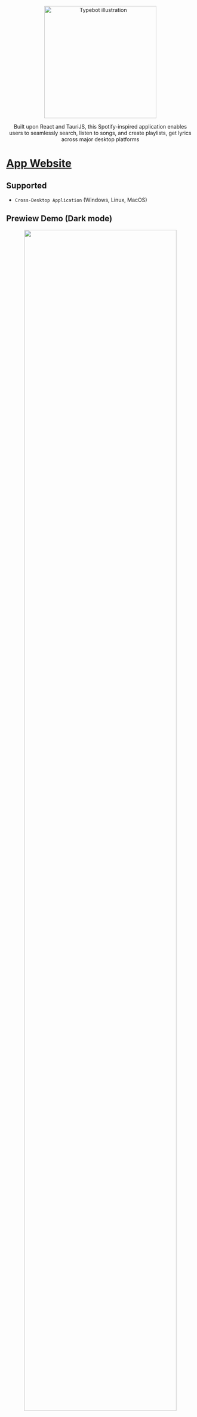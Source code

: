 <p align="center">
<img src="https://github.com/BenDayan123/beatune-2.0/assets/57686485/fcb6fed7-e92f-402f-89b4-f465b3bef8de" alt="Typebot illustration" width="300px">
</p>
<p align="center">
Built upon React and TauriJS, this Spotify-inspired application enables users to seamlessly search, listen to songs, and create playlists, get lyrics across major desktop platforms
</p>

# [App Website](https://beatune-website.vercel.app/)
## Supported
* ```Cross-Desktop Application``` (Windows, Linux, MacOS)

## Prewiew Demo (Dark mode)
<p align="center">
    <img 
        src="https://github.com/BenDayan123/Beatune-2.0/assets/57686485/cf8e3f1c-8cba-4219-8b7a-9d469dec57cb" 
        style="width:90%;"
    />
</p>

## Features
* Users can listen to songs and add/delete them from the queue.
* 🌑 The app support ```Light/Dark``` mode.
* 📃 The abilty to watch song's lyrics.
* 🔍 Users can search and browse songs/artists.
* 🛜 Users can download songs locally to listen when offline.
* 🧾 Users can create & edit their own playlist and add their liked songs.
* ```and more features coming in the futare...```

## Tech Stack
### <ins>Frontend</ins>
* ⚛️ [React](https://react.dev/)
* 🦀 [TauriJS](https://tauri.app/)
* 🎨 CSS/SCSS
* ⚡ [Axios](https://axios-http.com/) & [React-Query](https://tanstack.com/query/latest/)
* 🟦 Typescript
### <ins>Backend</ins> - [NestJS](https://nestjs.com/), 🔐 [Passport.JS](https://www.passportjs.org/)
### <ins>Database</ins> - [MongoDB](https://www.mongodb.com/)
